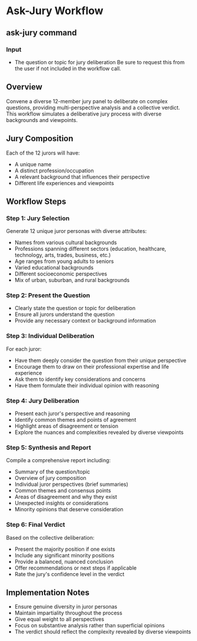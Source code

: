 # Ask-Jury Workflow

## ask-jury command

### Input

- The question or topic for jury deliberation
Be sure to request this from the user if not included in the workflow call.

## Overview

Convene a diverse 12-member jury panel to deliberate on complex questions, providing multi-perspective analysis and a collective verdict. This workflow simulates a deliberative jury process with diverse backgrounds and viewpoints.

## Jury Composition

Each of the 12 jurors will have:

- A unique name
- A distinct profession/occupation
- A relevant background that influences their perspective
- Different life experiences and viewpoints

## Workflow Steps

### Step 1: Jury Selection

Generate 12 unique juror personas with diverse attributes:

- Names from various cultural backgrounds
- Professions spanning different sectors (education, healthcare, technology, arts, trades, business, etc.)
- Age ranges from young adults to seniors
- Varied educational backgrounds
- Different socioeconomic perspectives
- Mix of urban, suburban, and rural backgrounds

### Step 2: Present the Question

- Clearly state the question or topic for deliberation
- Ensure all jurors understand the question
- Provide any necessary context or background information

### Step 3: Individual Deliberation

For each juror:

- Have them deeply consider the question from their unique perspective
- Encourage them to draw on their professional expertise and life experience
- Ask them to identify key considerations and concerns
- Have them formulate their individual opinion with reasoning

### Step 4: Jury Deliberation

- Present each juror's perspective and reasoning
- Identify common themes and points of agreement
- Highlight areas of disagreement or tension
- Explore the nuances and complexities revealed by diverse viewpoints

### Step 5: Synthesis and Report

Compile a comprehensive report including:

- Summary of the question/topic
- Overview of jury composition
- Individual juror perspectives (brief summaries)
- Common themes and consensus points
- Areas of disagreement and why they exist
- Unexpected insights or considerations
- Minority opinions that deserve consideration

### Step 6: Final Verdict

Based on the collective deliberation:

- Present the majority position if one exists
- Include any significant minority positions
- Provide a balanced, nuanced conclusion
- Offer recommendations or next steps if applicable
- Rate the jury's confidence level in the verdict

## Implementation Notes

- Ensure genuine diversity in juror personas
- Maintain impartiality throughout the process
- Give equal weight to all perspectives
- Focus on substantive analysis rather than superficial opinions
- The verdict should reflect the complexity revealed by diverse viewpoints
